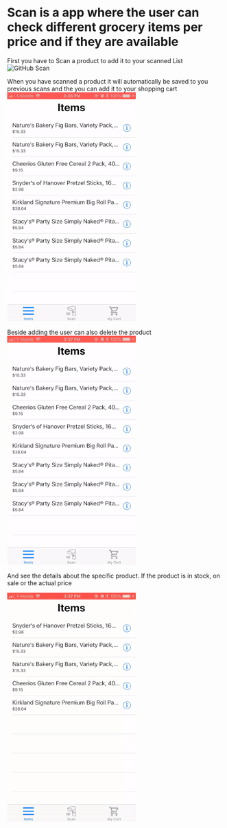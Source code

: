 # Scan is a app where the user can check different grocery items per price and if they are available
First you have to Scan a product to add it to your scanned List
![GitHub Scan](/Video/scanItem.gif)

When you have scanned a product it will automatically be saved to you previous scans and the you can add it to your shopping cart
![GitHub Scan](/Video/addToCart.gif)

Beside adding the user can also delete the product 
![GitHub ScanApp](/Video/deleteItem.gif)

And see the details about the specific product. If the product is in stock, on sale or the actual price

![GitHub ScanApp](/Video/infoAboutItem.gif)
